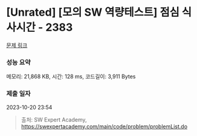 # [Unrated] [모의 SW 역량테스트] 점심 식사시간 - 2383 

[문제 링크](https://swexpertacademy.com/main/code/problem/problemDetail.do?contestProbId=AV5-BEE6AK0DFAVl) 

### 성능 요약

메모리: 21,868 KB, 시간: 128 ms, 코드길이: 3,911 Bytes

### 제출 일자

2023-10-20 23:54



> 출처: SW Expert Academy, https://swexpertacademy.com/main/code/problem/problemList.do